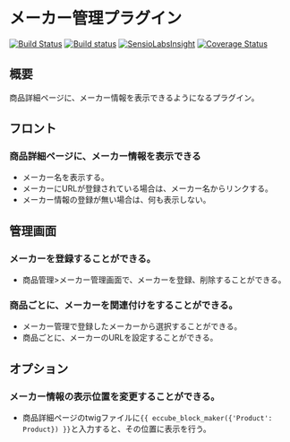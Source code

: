 # メーカー管理プラグイン

[![Build Status](https://travis-ci.org/EC-CUBE/maker-plugin.svg?branch=master)](https://travis-ci.org/EC-CUBE/maker-plugin)
[![Build status](https://ci.appveyor.com/api/projects/status/1b1670q628q3h2vo?svg=true)](https://ci.appveyor.com/project/ECCUBE/maker-plugin)
[![SensioLabsInsight](https://insight.sensiolabs.com/projects/36f4dd74-3e50-48a2-8b47-de7ec9762333/mini.png)](https://insight.sensiolabs.com/projects/36f4dd74-3e50-48a2-8b47-de7ec9762333)
[![Coverage Status](https://coveralls.io/repos/github/EC-CUBE/maker-plugin/badge.svg?branch=master)](https://coveralls.io/github/EC-CUBE/maker-plugin?branch=master)

## 概要
商品詳細ページに、メーカー情報を表示できるようになるプラグイン。

## フロント
### 商品詳細ページに、メーカー情報を表示できる
- メーカー名を表示する。
- メーカーにURLが登録されている場合は、メーカー名からリンクする。
- メーカー情報の登録が無い場合は、何も表示しない。

## 管理画面
### メーカーを登録することができる。
- 商品管理>メーカー管理画面で、メーカーを登録、削除することができる。

### 商品ごとに、メーカーを関連付けをすることができる。
- メーカー管理で登録したメーカーから選択することができる。
- 商品ごとに、メーカーのURLを設定することができる。

## オプション
### メーカー情報の表示位置を変更することができる。
- 商品詳細ページのtwigファイルに`{{ eccube_block_maker({'Product': Product}) }}`と入力すると、その位置に表示を行う。
